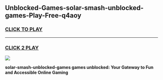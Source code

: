 
## Unblocked-Games-solar-smash-unblocked-games-Play-Free-q4aoy
<h3>
<a href="https://premium76.site?title=solar-smash-unblocked-games&ref=23A">CLICK TO PLAY</a></h3>
<hr>

<h3>
<a href="https://premium76.site?title=solar-smash-unblocked-games&ref=23A">CLICK 2 PLAY</a>
  
</h3>

<a href="https://premium76.site?title=solar-smash-unblocked-games&ref=23A"><img src="https://clearcache.store/games.png"></a>


**solar-smash-unblocked-games games unblocked: Your Gateway to Fun and Accessible Online Gaming**
